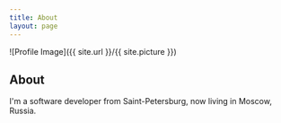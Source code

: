 ```yaml
---
title: About
layout: page
---
```

![Profile Image]({{ site.url }}/{{ site.picture }})

<h2>About</h2>

<p>I'm a software developer from Saint-Petersburg, now living in Moscow, Russia. </p>
